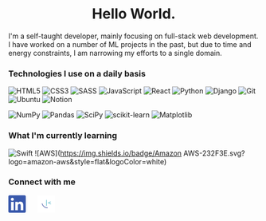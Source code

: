 <h1 align="center">Hello World.</h1>

I'm a self-taught developer, mainly focusing on full-stack web development. I
have worked on a number of ML projects in the past, but due to time and energy constraints,
I am narrowing my efforts to a single domain.

### Technologies I use on a daily basis

![HTML5](https://img.shields.io/badge/html5-%23E34F26.svg?style=for-the-badge&logo=html5&logoColor=white)
![CSS3](https://img.shields.io/badge/css3-%231572B6.svg?style=for-the-badge&logo=css3&logoColor=white)
![SASS](https://img.shields.io/badge/SASS-hotpink.svg?style=for-the-badge&logo=SASS&logoColor=white)
![JavaScript](https://img.shields.io/badge/javascript-%23323330.svg?style=for-the-badge&logo=javascript&logoColor=%23F7DF1E)
![React](https://img.shields.io/badge/React-%2320232a.svg?logo=react&style=flat)
![Python](https://img.shields.io/badge/python-3670A0?style=for-the-badge&logo=python&logoColor=ffdd54)
![Django](https://img.shields.io/badge/django-%23092E20.svg?style=for-the-badge&logo=django&logoColor=white)
![Git](https://img.shields.io/badge/git-%23F05033.svg?style=for-the-badge&logo=git&logoColor=white)
![Ubuntu](https://img.shields.io/badge/Ubuntu-E95420?style=for-the-badge&logo=ubuntu&logoColor=white)
![Notion](https://img.shields.io/badge/Notion-%23000000.svg?style=for-the-badge&logo=notion&logoColor=white)

![NumPy](https://img.shields.io/badge/numpy-%23013243.svg?style=for-the-badge&logo=numpy&logoColor=white)
![Pandas](https://img.shields.io/badge/pandas-%23150458.svg?style=for-the-badge&logo=pandas&logoColor=white)
![SciPy](https://img.shields.io/badge/SciPy-%230C55A5.svg?style=for-the-badge&logo=scipy&logoColor=%white)
![scikit-learn](https://img.shields.io/badge/scikit--learn-%23F7931E.svg?style=for-the-badge&logo=scikit-learn&logoColor=white)
![Matplotlib](https://img.shields.io/badge/Matplotlib-%23ffffff.svg?style=for-the-badge&logo=Matplotlib&logoColor=black)

### What I'm currently learning

![Swift](https://img.shields.io/badge/Swift-F05138.svg?logo=Swift&style=flat&logoColor=white)
![AWS](https://img.shields.io/badge/Amazon AWS-232F3E.svg?logo=amazon-aws&style=flat&logoColor=white)

### Connect with me

<div style="margin: 10px 0">
    <a style="margin-right: 20px" href="https://www.linkedin.com/in/godsalljake/"><img src="images/linkedin.svg" width="35px"></a>
    <a style="margin-right: 20px" href="https://www.frontendmentor.io/profile/jakegodsall"><img src="images/frontendmentor.png" width="35px"></a>
</div>
